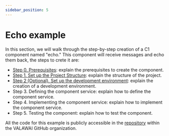 ```yaml
---
sidebar_position: 5
---
```


# Echo example

In this section, we will walk through the step-by-step creation of a C1 component named "echo." 
This component will receive messages and echo them back, the steps to crete it are:


  - [Step 0. Prerequisites](/docs/tutorials/how_python_component/echo_example/step_00): explain 
  the prerequisites to create the component.
  - [Step 1. Set up the Project Structure](/docs/tutorials/how_python_component/echo_example/step_01): 
  explain the structure of the project.
  - [Step 2 (Optional). Set up the development environment](/docs/tutorials/how_python_component/echo_example/step_02): 
  explain the creation of a development environment.
  - Step 3. Defining the component service: explain how to define the component service.
  - Step 4. Implementing the component service: explain how to implement the component service.
  - Step 5. Testing the component: explain how to test the component.

All the code for this example is publicly accessible in 
the [repository](https://github.com/VALAWAI/C1_echo_example_with_python_and_pika) within 
the VALAWAI GitHub organization.

